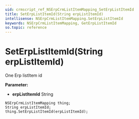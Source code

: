 ```yaml
---
uid: crmscript_ref_NSErpCrmListItemMapping_SetErpListItemId
title: SetErpListItemId(String erpListItemId)
intellisense: NSErpCrmListItemMapping.SetErpListItemId
keywords: NSErpCrmListItemMapping, GetErpListItemId
so.topic: reference
---
```


# SetErpListItemId(String erpListItemId)

One Erp listItem id

**Parameter:** 
 - **erpListItemId** String

```crmscript
NSErpCrmListItemMapping thing;
String erpListItemId;
thing.SetErpListItemId(erpListItemId);
```

